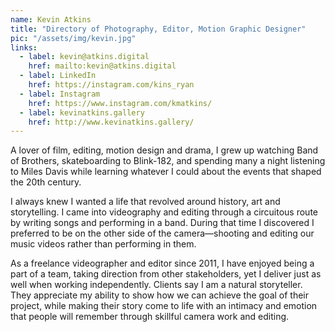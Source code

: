 ```yaml
---
name: Kevin Atkins
title: "Directory of Photography, Editor, Motion Graphic Designer"
pic: "/assets/img/kevin.jpg"
links:
  - label: kevin@atkins.digital
    href: mailto:kevin@atkins.digital
  - label: LinkedIn
    href: https://instagram.com/kins_ryan
  - label: Instagram
    href: https://www.instagram.com/kmatkins/
  - label: kevinatkins.gallery
    href: http://www.kevinatkins.gallery/
---
```

A lover of film, editing, motion design and drama, I grew up watching Band of Brothers, skateboarding to Blink-182, and spending many a night listening to Miles Davis while learning whatever I could about the events that shaped the 20th century.

I always knew I wanted a life that revolved around history, art and storytelling. I came into videography and editing through a circuitous route by writing songs and performing in a band. During that time I discovered I preferred to be on the other side of the camera—shooting and editing our music videos rather than performing in them.

As a freelance videographer and editor since 2011, I have enjoyed being a part of a team, taking direction from other stakeholders, yet I deliver just as well when working independently. Clients say I am a natural storyteller. They appreciate my ability to show how we can achieve the goal of their project, while making their story come to life with an intimacy and emotion that people will remember through skillful camera work and editing.
